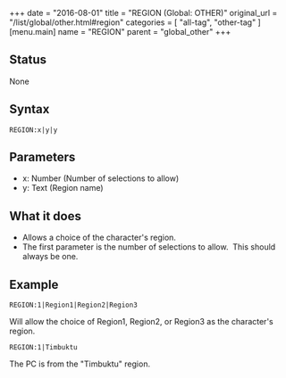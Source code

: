 +++
date = "2016-08-01"
title = "REGION (Global: OTHER)"
original_url = "/list/global/other.html#region"
categories = [ "all-tag", "other-tag" ]
[menu.main]
    name = "REGION"
    parent = "global_other"
+++

## Status

None

## Syntax

`REGION:x|y|y`

## Parameters

-   x: Number (Number of selections to allow)
-   y: Text (Region name)



What it does
------------

-   Allows a choice of the character's region.
-   The first parameter is the number of selections to allow.  This
    should always be one.

Example
-------

`REGION:1|Region1|Region2|Region3`

Will allow the choice of Region1, Region2, or Region3 as the character's
region.

`REGION:1|Timbuktu`

The PC is from the "Timbuktu" region.

